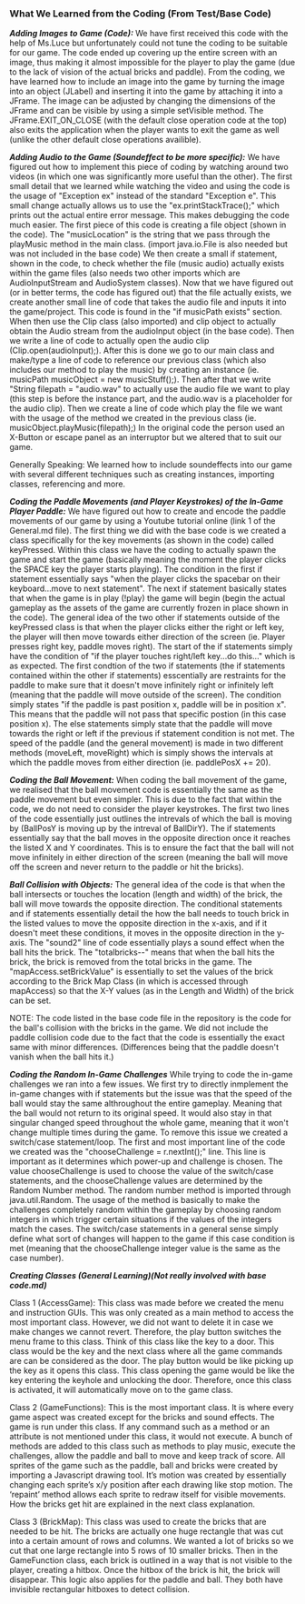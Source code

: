 ### What We Learned from the Coding (From Test/Base Code)

***Adding Images to Game (Code):***
We have first received this code with the help of Ms.Luce but unfortunately could not tune the coding to be suitable for our game.
The code ended up covering up the entire screen with an image, thus making it almost impossible for the player to play the game (due
to the lack of vision of the actual bricks and paddle). From the coding, we have learned how to include an image into the game by turning
the image into an object (JLabel) and inserting it into the game by attaching it into a JFrame. The image can be adjusted by changing the
dimensions of the JFrame and can be visible by using a simple setVisible method. The JFrame.EXIT_ON_CLOSE (with the default close operation code at the top)
also exits the application when the player wants to exit the game as well (unlike the other default close operations availible). 

***Adding Audio to the Game (Soundeffect to be more specific):***
We have figured out how to implement this piece of coding by watching around two videos (in which one was significantly more useful than the other).
The first small detail that we learned while watching the video and using the code is the usage of "Exception ex" instead of the standard "Exception e". 
This small change actually allows us to use the "ex.printStackTrace();" which prints out the actual entire error message. This makes debugging the code
much easier. The first piece of this code is creating a file object (shown in the code). The "musicLocation" is the string that we pass through the playMusic
method in the main class. (import java.io.File is also needed but was not included in the base code) We then create a small if statement, shown in the code, to check whether the file (music audio) actually exists within the game files (also needs two other imports which are AudioInputStream and AudioSystem classes). Now that we have figured out (or in better terms, the code has figured out) that the file actually exists, we create another small line of code that takes the audio file and inputs it into the game/project. This code is found in the "if musicPath exists" section. When then use the Clip class (also imported) and clip object to actually obtain the Audio stream from the audioInput object (in
the base code). Then we write a line of code to actually open the audio clip (Clip.open(audioInput);). After this is done we go to our main class and make/type a line of code to reference our previous class (which also includes our method to play the music) by creating an instance (ie. musicPath musicObject = new musicStuff();). Then after that we write "String filepath = "audio.wav" to actually use the audio file we want to play (this step is before the instance part, and the audio.wav is a placeholder for the audio clip). Then we create a line of code which play the file we want with the usage of the method we created in the previous class (ie. musicObject.playMusic(filepath);) In the original code the person used an X-Button or escape panel as an interruptor but we altered that to suit our game. 

Generally Speaking: We learned how to include soundeffects into our game with several different techniques such as creating instances, importing classes, referencing and more. 

***Coding the Paddle Movements (and Player Keystrokes) of the In-Game Player Paddle:***
We have figured out how to create and encode the paddle movements of our game by using a Youtube tutorial online (link 1 of the General.md file). The first thing we did with the base code is we created a class specifically for the key movements (as shown in the code) called keyPressed. Within this class we have the coding to actually spawn the game and start the game (basically meaning the moment the player clicks the SPACE key the player starts playing). The condition in the first if statement essentially says "when the player clicks the spacebar on their keyboard...move to next statement". The next if statement basically states that when the game is in play (!play) the game will begin (begin the actual gameplay as the assets of the game are currently frozen in place shown in the code). The general idea of the two other if statements outside of the keyPressed class is that when the player clicks either the right or left key, the player will then move towards either direction of the screen (ie. Player presses right key, paddle moves right). The start of the if statements simply have the condition of "if the player touches right/left key...do this..." which is as expected. The first condtion of the two if statements (the if statements contained within the other if statements) esscentially are restraints for the paddle to make sure that it doesn't move infinitely right or infinitely left (meaning that the paddle will move outside of the screen). The condition simply states "if the paddle is past position x, paddle will be in position x". This means that the paddle will not pass that specific postion (in this case position x). The else statements simply state that the paddle will move towards the right or left if the previous if statement condition is not met. The speed of the paddle (and the general movement) is made in two different methods (moveLeft, moveRight) which is simply shows the intervals at which the paddle moves from either direction (ie. paddlePosX += 20). 

***Coding the Ball Movement:***
When coding the ball movement of the game, we realised that the ball movement code is essentially the same as the paddle movement but even simpler. This is due to the fact that within the code, we do not need to consider the player keystrokes. The first two lines of the code essentially just outlines the intrevals of which the ball is moving by (BallPosY is moving up by the intreval of BallDirY). The if statements essentially say that the ball moves in the opposite direction once it reaches the listed X and Y coordinates. This is to ensure the fact that the ball will not move infinitely in either direction of the screen (meaning the ball will move off the screen and never return to the paddle or hit the bricks). 

***Ball Collision with Objects:***
The general idea of the code is that when the ball intersects or touches the location (length and width) of the brick, the ball will move towards the opposite direction. The conditional statements and if statements essentially detail the how the ball needs to touch brick in the listed values to move the opposite direction in the x-axis, and if it doesn't meet these conditions, it moves in the opposite direction in the y-axis. The "sound2" line of code essentially plays a sound effect when the ball hits the brick. The "totalbricks--" means that when the ball hits the brick, the brick is removed from the total bricks in the game. The "mapAccess.setBrickValue" is essentially to set the values of the brick according to the Brick Map Class (in which is accessed through mapAccess) so that the X-Y values (as in the Length and Width) of the brick can be set.

NOTE: The code listed in the base code file in the repository is the code for the ball's collision with the bricks in the game. We did not include the paddle collision code due to the fact that the code is essentially the exact same with minor differences. (Differences being that the paddle doesn't vanish when the ball hits it.)

***Coding the Random In-Game Challenges***
While trying to code the in-game challenges we ran into a few issues. We first try to directly inmplement the in-game changes with if statements but the issue was that the speed of the ball would stay the same althroughout the entire gameplay. Meaning that the ball would not return to its original speed. It would also stay in that singular changed speed throughout the whole game, meaning that it won't change multiple times during the game. To remove this issue we created a switch/case statement/loop. The first and most important line of the code we created was the "chooseChallenge = r.nextInt();" line. This line is important as it determines which power-up and challenge is chosen. The value chooseChallenge is used to choose the value of the switch/case statements, and the chooseChallenge values are determined by the Random Number method. The random number method is imported through java.util.Random. The usage of the method is basically to make the challenges completely random within the gameplay by choosing random integers in which trigger certain situations if the values of the integers match the cases. The switch/case statements in a general sense simply define what sort of changes will happen to the game if this case condition is met (meaning that the chooseChallenge integer value is the same as the case number). 

***Creating Classes (General Learning)(Not really involved with base code.md)***

Class 1 (AccessGame): This class was made before we created the menu and instruction GUIs. This was only created as a main method to access the most important class. However, we did not want to delete it in case we make changes we cannot revert. Therefore, the play button switches the menu frame to this class. Think of this class like the key to a door. This class would be the key and the next class where all the game commands are can be considered as the door. The play button would be like picking up the key as it opens this class. This class opening the game would be like the key entering the keyhole and unlocking the door. Therefore, once this class is activated, it will automatically move on to the game class.

Class 2 (GameFunctions): This is the most important class. It is where every game aspect was created except for the bricks and sound effects. The game is run under this class. If any command such as a method or an attribute is not mentioned under this class, it would not execute. A bunch of methods are added to this class such as methods to play music, execute the challenges, allow the paddle and ball to move and keep track of score. All sprites of the game such as the paddle, ball and bricks were created by importing a Javascript drawing tool. It’s motion was created by essentially changing each sprite’s x/y position after each drawing like stop motion. The ‘repaint’ method allows each sprite to redraw itself for visible movements. How the bricks get hit are explained in the next class explanation.

Class 3 (BrickMap): This class was used to create the bricks that are needed to be hit. The bricks are actually one huge rectangle that was cut into a certain amount of rows and columns. We wanted a lot of bricks so we cut that one large rectangle into 5 rows of 10 smaller bricks. Then in the GameFunction class, each brick is outlined in a way that is not visible to the player, creating a hitbox. Once the hitbox of the brick is hit, the brick will disappear. This logic also applies for the paddle and ball. They both have invisible rectangular hitboxes to detect collision.


